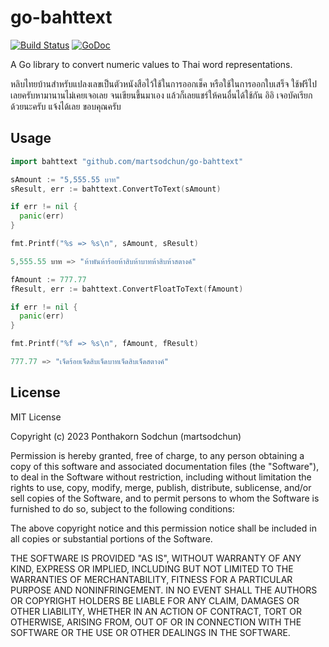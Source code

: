 # go-bahttext

[![Build Status](https://travis-ci.org/martsodchun/go-bahttext.svg?branch=main)](https://travis-ci.org/martsodchun/go-bahttext)
[![GoDoc](https://godoc.org/github.com/martsodchun/go-bahttext/bahttext?status.svg)](https://godoc.org/github.com/martsodchun/go-bahttext/bahttext)

A Go library to convert numeric values to Thai word representations.

หลิบไทยบ้านสำหรับแปลงเลขเป็นตัวหนังสือไว้ใช้ในการออกเช็ค หรือใช้ในการออกใบเสร็จ
ใช้ฟรีไปเลยครับหามานานไม่เคยเจอเลย จนเขียนขึ้นมาเอง แล้วก็เลยแชร์ให้คนอื่นได้ใช้กัน อิอิ
เจอบัคเรียกด้วยนะครับ แจ้งได้เลย ขอบคุณครับ

## Usage

```go
import bahttext "github.com/martsodchun/go-bahttext"

sAmount := "5,555.55 บาท"
sResult, err := bahttext.ConvertToText(sAmount)

if err != nil {
  panic(err)
}

fmt.Printf("%s => %s\n", sAmount, sResult)

5,555.55 บาท => "ห้าพันห้าร้อยห้าสิบห้าบาทห้าสิบห้าสตางค์"

fAmount := 777.77
fResult, err := bahttext.ConvertFloatToText(fAmount)

if err != nil {
  panic(err)
}

fmt.Printf("%f => %s\n", fAmount, fResult)

777.77 => "เจ็ดร้อยเจ็ดสิบเจ็ดบาทเจ็ดสิบเจ็ดสตางค์"

```

## License

MIT License

Copyright (c) 2023 Ponthakorn Sodchun (martsodchun)

Permission is hereby granted, free of charge, to any person obtaining a copy
of this software and associated documentation files (the "Software"), to deal
in the Software without restriction, including without limitation the rights
to use, copy, modify, merge, publish, distribute, sublicense, and/or sell
copies of the Software, and to permit persons to whom the Software is
furnished to do so, subject to the following conditions:

The above copyright notice and this permission notice shall be included in all
copies or substantial portions of the Software.

THE SOFTWARE IS PROVIDED "AS IS", WITHOUT WARRANTY OF ANY KIND, EXPRESS OR
IMPLIED, INCLUDING BUT NOT LIMITED TO THE WARRANTIES OF MERCHANTABILITY,
FITNESS FOR A PARTICULAR PURPOSE AND NONINFRINGEMENT. IN NO EVENT SHALL THE
AUTHORS OR COPYRIGHT HOLDERS BE LIABLE FOR ANY CLAIM, DAMAGES OR OTHER
LIABILITY, WHETHER IN AN ACTION OF CONTRACT, TORT OR OTHERWISE, ARISING FROM,
OUT OF OR IN CONNECTION WITH THE SOFTWARE OR THE USE OR OTHER DEALINGS IN THE
SOFTWARE.

